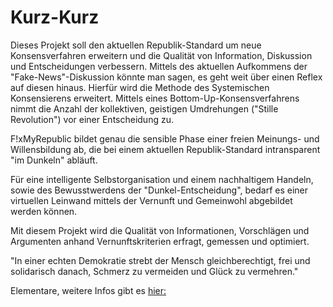 Kurz-Kurz
=========
Dieses Projekt soll den aktuellen Republik-Standard um neue Konsensverfahren erweitern und die Qualität von Information, Diskussion und Entscheidungen verbessern. Mittels des aktuellen Aufkommens der "Fake-News"-Diskussion könnte man sagen, es geht weit über einen Reflex auf diesen hinaus. Hierfür wird die Methode des Systemischen Konsensierens erweitert. Mittels eines Bottom-Up-Konsensverfahrens nimmt die Anzahl der kollektiven, geistigen Umdrehungen ("Stille Revolution") vor einer Entscheidung zu.

F!xMyRepublic bildet genau die sensible Phase einer freien Meinungs- und Willensbildung ab, die bei einem aktuellen Republik-Standard intransparent "im Dunkeln" abläuft.

Für eine intelligente Selbstorganisation und einem nachhaltigem Handeln, sowie des Bewusstwerdens der "Dunkel-Entscheidung", bedarf es einer virtuellen Leinwand mittels der Vernunft und Gemeinwohl abgebildet werden können.

Mit diesem Projekt wird die Qualität von Informationen, Vorschlägen und Argumenten anhand Vernunftskriterien erfragt, gemessen und optimiert.

"In einer echten Demokratie strebt der Mensch gleichberechtigt, frei und solidarisch danach, Schmerz zu vermeiden und Glück zu vermehren."

Elementare, weitere Infos gibt es [hier:](https://github.com/KOLLEKTIV32/FixMyRepublic/wiki)


